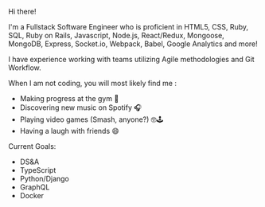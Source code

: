 Hi there! 

I'm a Fullstack Software Engineer who is proficient in HTML5, CSS, Ruby, SQL, Ruby on Rails, Javascript, Node.js, React/Redux, Mongoose, MongoDB, Express, Socket.io, Webpack, Babel, Google Analytics and more! 

I have experience working with teams utilizing Agile methodologies and Git Workflow.

When I am not coding, you will most likely find me :
- Making progress at the gym 💪
- Discovering new music on Spotify 🎧
- Playing video games (Smash, anyone?) 🤓🕹
- Having a laugh with friends 😄

Current Goals: 
- DS&A 
- TypeScript
- Python/Django
- GraphQL 
- Docker
